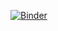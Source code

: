 [![Binder](https://mybinder.org/badge_logo.svg)](https://mybinder.org/v2/gh/grszkthfr/replication-zwickel-vo/master/)
